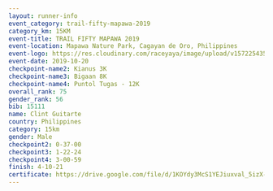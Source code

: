 ```yaml
---
layout: runner-info 
event_category: trail-fifty-mapawa-2019 
category_km: 15KM 
event-title: TRAIL FIFTY MAPAWA 2019  
event-location: Mapawa Nature Park, Cagayan de Oro, Philippines 
event-logo: https://res.cloudinary.com/raceyaya/image/upload/v1572254355/logo/trail-fifty-mapawa_fizjmb.jpg 
event-date: 2019-10-20 
checkpoint-name2: Kianus 3K 
checkpoint-name3: Bigaan 8K 
checkpoint-name4: Puntol Tugas - 12K 
overall_rank: 75
gender_rank: 56
bib: 15111
name: Clint Guitarte
country: Philippines
category: 15km
gender: Male
checkpoint2: 0-37-00
checkpoint3: 1-22-24
checkpoint4: 3-00-59
finish: 4-10-21
certificate: https://drive.google.com/file/d/1KOYdy3McS1YEJiuxval_5izX--K1mYUA/view?usp=sharing
---
```

